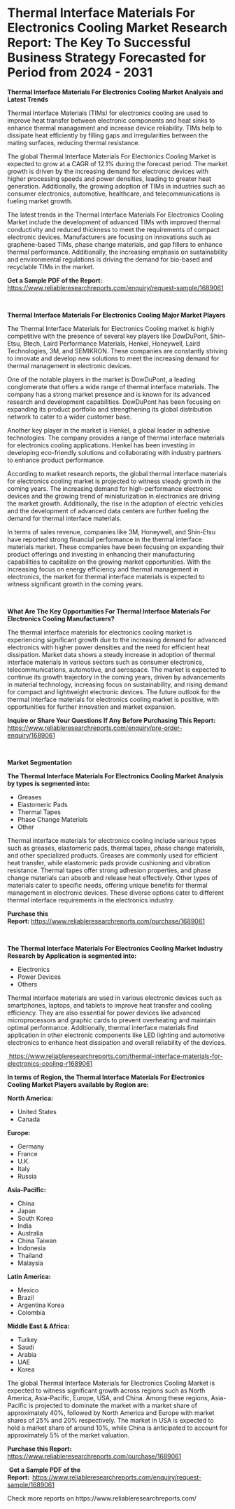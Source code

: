 <p><h1>Thermal Interface Materials For Electronics Cooling Market Research Report: The Key To Successful Business Strategy Forecasted for Period from 2024 - 2031</h1></p><p><strong>Thermal Interface Materials For Electronics Cooling Market Analysis and Latest Trends</strong></p>
<p><p>Thermal Interface Materials (TIMs) for electronics cooling are used to improve heat transfer between electronic components and heat sinks to enhance thermal management and increase device reliability. TIMs help to dissipate heat efficiently by filling gaps and irregularities between the mating surfaces, reducing thermal resistance.</p><p>The global Thermal Interface Materials For Electronics Cooling Market is expected to grow at a CAGR of 12.1% during the forecast period. The market growth is driven by the increasing demand for electronic devices with higher processing speeds and power densities, leading to greater heat generation. Additionally, the growing adoption of TIMs in industries such as consumer electronics, automotive, healthcare, and telecommunications is fueling market growth.</p><p>The latest trends in the Thermal Interface Materials For Electronics Cooling Market include the development of advanced TIMs with improved thermal conductivity and reduced thickness to meet the requirements of compact electronic devices. Manufacturers are focusing on innovations such as graphene-based TIMs, phase change materials, and gap fillers to enhance thermal performance. Additionally, the increasing emphasis on sustainability and environmental regulations is driving the demand for bio-based and recyclable TIMs in the market.</p></p>
<p><strong>Get a Sample PDF of the Report:&nbsp;</strong> <a href="https://www.reliableresearchreports.com/enquiry/request-sample/1689061">https://www.reliableresearchreports.com/enquiry/request-sample/1689061</a></p>
<p>&nbsp;</p>
<p><strong>Thermal Interface Materials For Electronics Cooling Major Market Players</strong></p>
<p><p>The Thermal Interface Materials for Electronics Cooling market is highly competitive with the presence of several key players like DowDuPont, Shin-Etsu, Btech, Laird Performance Materials, Henkel, Honeywell, Laird Technologies, 3M, and SEMIKRON. These companies are constantly striving to innovate and develop new solutions to meet the increasing demand for thermal management in electronic devices.</p><p>One of the notable players in the market is DowDuPont, a leading conglomerate that offers a wide range of thermal interface materials. The company has a strong market presence and is known for its advanced research and development capabilities. DowDuPont has been focusing on expanding its product portfolio and strengthening its global distribution network to cater to a wider customer base.</p><p>Another key player in the market is Henkel, a global leader in adhesive technologies. The company provides a range of thermal interface materials for electronics cooling applications. Henkel has been investing in developing eco-friendly solutions and collaborating with industry partners to enhance product performance.</p><p>According to market research reports, the global thermal interface materials for electronics cooling market is projected to witness steady growth in the coming years. The increasing demand for high-performance electronic devices and the growing trend of miniaturization in electronics are driving the market growth. Additionally, the rise in the adoption of electric vehicles and the development of advanced data centers are further fueling the demand for thermal interface materials.</p><p>In terms of sales revenue, companies like 3M, Honeywell, and Shin-Etsu have reported strong financial performance in the thermal interface materials market. These companies have been focusing on expanding their product offerings and investing in enhancing their manufacturing capabilities to capitalize on the growing market opportunities. With the increasing focus on energy efficiency and thermal management in electronics, the market for thermal interface materials is expected to witness significant growth in the coming years.</p></p>
<p>&nbsp;</p>
<p><strong>What Are The Key Opportunities For Thermal Interface Materials For Electronics Cooling Manufacturers?</strong></p>
<p><p>The thermal interface materials for electronics cooling market is experiencing significant growth due to the increasing demand for advanced electronics with higher power densities and the need for efficient heat dissipation. Market data shows a steady increase in adoption of thermal interface materials in various sectors such as consumer electronics, telecommunications, automotive, and aerospace. The market is expected to continue its growth trajectory in the coming years, driven by advancements in material technology, increasing focus on sustainability, and rising demand for compact and lightweight electronic devices. The future outlook for the thermal interface materials for electronics cooling market is positive, with opportunities for further innovation and market expansion.</p></p>
<p><strong>Inquire or Share Your Questions If Any Before Purchasing This Report:</strong> <a href="https://www.reliableresearchreports.com/enquiry/pre-order-enquiry/1689061">https://www.reliableresearchreports.com/enquiry/pre-order-enquiry/1689061</a></p>
<p>&nbsp;</p>
<p><strong>Market Segmentation</strong></p>
<p><strong>The Thermal Interface Materials For Electronics Cooling Market Analysis by types is segmented into:</strong></p>
<p><ul><li>Greases</li><li>Elastomeric Pads</li><li>Thermal Tapes</li><li>Phase Change Materials</li><li>Other</li></ul></p>
<p><p>Thermal interface materials for electronics cooling include various types such as greases, elastomeric pads, thermal tapes, phase change materials, and other specialized products. Greases are commonly used for efficient heat transfer, while elastomeric pads provide cushioning and vibration resistance. Thermal tapes offer strong adhesion properties, and phase change materials can absorb and release heat effectively. Other types of materials cater to specific needs, offering unique benefits for thermal management in electronic devices. These diverse options cater to different thermal interface requirements in the electronics industry.</p></p>
<p><strong>Purchase this Report:&nbsp;</strong><a href="https://www.reliableresearchreports.com/purchase/1689061">https://www.reliableresearchreports.com/purchase/1689061</a></p>
<p>&nbsp;</p>
<p><strong>The Thermal Interface Materials For Electronics Cooling Market Industry Research by Application is segmented into:</strong></p>
<p><ul><li>Electronics</li><li>Power Devices</li><li>Others</li></ul></p>
<p><p>Thermal interface materials are used in various electronic devices such as smartphones, laptops, and tablets to improve heat transfer and cooling efficiency. They are also essential for power devices like advanced microprocessors and graphic cards to prevent overheating and maintain optimal performance. Additionally, thermal interface materials find application in other electronic components like LED lighting and automotive electronics to enhance heat dissipation and overall reliability of the devices.</p></p>
<p><a href="https://www.reliableresearchreports.com/thermal-interface-materials-for-electronics-cooling-r1689061">&nbsp;https://www.reliableresearchreports.com/thermal-interface-materials-for-electronics-cooling-r1689061</a></p>
<p><strong>In terms of Region, the Thermal Interface Materials For Electronics Cooling Market Players available by Region are:</strong></p>
<p>
    <p> <strong> North America: </strong>
        <ul>
            <li>United States</li>
            <li>Canada</li>
        </ul>
        </p> 
    <p> <strong> Europe: </strong>
        <ul>
            <li>Germany</li>
            <li>France</li>
            <li>U.K.</li>
            <li>Italy</li>
            <li>Russia</li>
        </ul>
        </p> 
    <p> <strong> Asia-Pacific: </strong>
        <ul>
            <li>China</li>
            <li>Japan</li>
            <li>South Korea</li>
            <li>India</li>
            <li>Australia</li>
            <li>China Taiwan</li>
            <li>Indonesia</li>
            <li>Thailand</li>
            <li>Malaysia</li>
        </ul>
        </p> 
    <p> <strong> Latin America: </strong>
        <ul>
            <li>Mexico</li>
            <li>Brazil</li>
            <li>Argentina Korea</li>
            <li>Colombia</li>
        </ul>
        </p> 
    <p> <strong> Middle East & Africa: </strong>
        <ul>
            <li>Turkey</li>
            <li>Saudi</li>
            <li>Arabia</li>
            <li>UAE</li>
            <li>Korea</li>
        </ul>
    </p>
    </p>
<p><p>The global Thermal Interface Materials for Electronics Cooling Market is expected to witness significant growth across regions such as North America, Asia-Pacific, Europe, USA, and China. Among these regions, Asia-Pacific is projected to dominate the market with a market share of approximately 40%, followed by North America and Europe with market shares of 25% and 20% respectively. The market in USA is expected to hold a market share of around 10%, while China is anticipated to account for approximately 5% of the market valuation.</p></p>
<p><strong>Purchase this Report: </strong><a href="https://www.reliableresearchreports.com/purchase/1689061">https://www.reliableresearchreports.com/purchase/1689061</a></p>
<p>&nbsp;<strong>Get a Sample PDF of the Report:&nbsp;&nbsp;</strong><a href="https://www.reliableresearchreports.com/enquiry/request-sample/1689061">https://www.reliableresearchreports.com/enquiry/request-sample/1689061</a></p>
<p><strong></strong></p>
<p>Check more reports on https://www.reliableresearchreports.com/</p>
